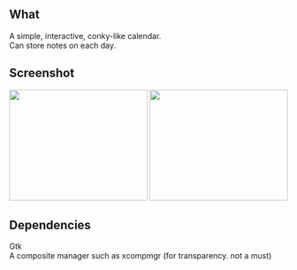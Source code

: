 ## What
A simple, interactive, conky-like calendar.  
Can store notes on each day.


## Screenshot

<img src="http://i.imgur.com/Jo793WR.jpg" width="250" height="200" />
<img src="http://i.imgur.com/XjdqnRw.jpg" width="250" height="200" />



## Dependencies
Gtk  
A composite manager such as xcompmgr (for transparency. not a must)

  
